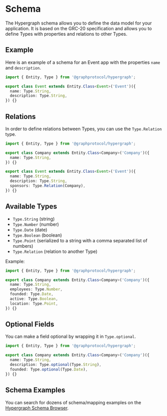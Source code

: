 # Schema

The Hypergraph schema allows you to define the data model for your application. It is based on the GRC-20 specification and allows you to define Types with properties and relations to other Types.

## Example

Here is an example of a schema for an Event app with the properties `name` and `description`.

```ts
import { Entity, Type } from '@graphprotocol/hypergraph';

export class Event extends Entity.Class<Event>('Event')({
  name: Type.String,
  description: Type.String,
}) {}
```

## Relations

In order to define relations between Types, you can use the `Type.Relation` type.

```ts
import { Entity, Type } from '@graphprotocol/hypergraph';

export class Company extends Entity.Class<Company>('Company')({
  name: Type.String,
}) {}

export class Event extends Entity.Class<Event>('Event')({
  name: Type.String,
  description: Type.String,
  sponsors: Type.Relation(Company),
}) {}
```

## Available Types

- `Type.String` (string)
- `Type.Number` (number)
- `Type.Date` (date)
- `Type.Boolean` (boolean)
- `Type.Point` (serialized to a string with a comma separated list of numbers)
- `Type.Relation` (relation to another Type)

Example:

```ts
import { Entity, Type } from '@graphprotocol/hypergraph';

export class Company extends Entity.Class<Company>('Company')({
  name: Type.String,
  employees: Type.Number,
  founded: Type.Date,
  active: Type.Boolean,
  location: Type.Point,
}) {}
```

## Optional Fields

You can make a field optional by wrapping it in `Type.optional`.

```ts
import { Entity, Type } from '@graphprotocol/hypergraph';

export class Company extends Entity.Class<Company>('Company')({
  name: Type.String,
  description: Type.optional(Type.String),
  founded: Type.optional(Type.Date),
}) {}
```

## Schema Examples

You can search for dozens of schema/mapping examples on the [Hypergraph Schema Browser](https://schema-browser.vercel.app/).
